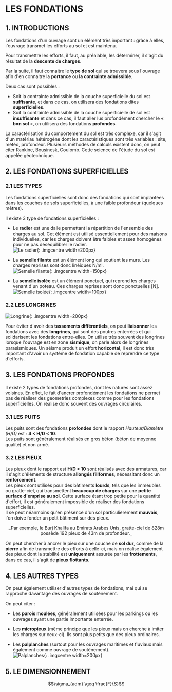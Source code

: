 # LES FONDATIONS

## 1. INTRODUCTIONS

Les fondations d'un ouvrage sont un élément très important : grâce à elles, l'ouvrage transmet les efforts au sol et est maintenu.  

Pour transmettre les efforts, il faut, au préalable, les déterminer, il s'agit du résultat de la __descente de charges__.  

Par la suite, il faut connaitre le __type de sol__ qui se trouvera sous l'ouvrage afin d'en connaitre la __portance__ ou __la contrainte admissible__.  

Deux cas sont possibles :  
- Soit la contrainte admissible de la couche superficielle du sol est __suffisante__, et dans ce cas, on utilisera des fondations dites __superficielles__.
- Soit la contrainte admissible de la couche superficielle de sol est __insuffisante__ et dans ce cas, il faut aller lus profondément chercher le « __bon sol__ », on utilisera des fondations __profondes__.  

La caractérisation du comportement du sol est très complexe, car il s'agit d'un matériau hétérogène dont les caractéristiques sont très variables : site, météo, profondeur. Plusieurs méthodes de calculs existent donc, on peut citer Rankine, Bousinesk, Coulomb. Cette science de l'étude du sol est appelée géotechnique.

## 2. LES FONDATIONS SUPERFICIELLES

### 2.1 LES TYPES

Les fondations superficielles sont donc des fondations qui sont implantées dans les couches de sols superficielles, à une faible profondeur (quelques mètres).  

Il existe 3 type de fondations superficielles :  

- Le __radier__ est une dalle permettant la répartition de l'ensemble des charges au sol. Cet élément est utilisé essentiellement pour des maisons individuelles, car les charges doivent être faibles et assez homogènes pour ne pas déséquilibrer le radier.  
![Le radier](../images/fondations_radier.png){: .imgcentre width=200px}  


- La __semelle filante__ est un élément long qui soutient les murs. Les charges reprises sont donc linéiques N/ml.  
![Semelle filante](../images/fondation_semelle-filante.png){: .imgcentre width=150px}  


- La __semelle isolée__ est un élément ponctuel, qui reprend les charges venant d'un poteau. Ces charges reprises sont donc ponctuelles [N].  
![Semelle isolée](../images/fondations_semelle-isolee.png){: .imgcentre width=100px}  

### 2.2 LES LONGRINES

![Longrine](../images/fondations_longrines.png){: .imgcentre width=200px} 

Pour éviter d'avoir des __tassements différentiels__, on peut __liaisonner__ les fondations avec des __longrines__, qui sont des poutres enterrées et qui solidarisent les fondations entre-elles.  On utilise très souvent des longrines lorsque l'ouvrage est en zone __sismique__, on parle alors de longrines parasismiques.  Un séisme produit un effort __horizontal__, il est donc très important d'avoir un système de fondation capable de reprendre ce type d'efforts.

## 3. LES FONDATIONS PROFONDES

Il existe 2 types de fondations profondes, dont les natures sont assez voisines. En effet, le fait d'ancrer profondément les fondations ne permet pas de réaliser des geometries complexes comme pour les fondations superficielles. On réalise donc souvent des ouvrages circulaires.

### 3.1 LES PUITS

Les puits sont des fondations __profondes__ dont le rapport _Hauteur/Diamètre (H/D)_ est : __4 < H/D < 10__.  
Les puits sont généralement réalisés en gros béton (béton de moyenne qualité) et non armé.

### 3.2 LES PIEUX

Les pieux dont le rapport est __H/D > 10__ sont réalisés avec des armatures, car il s'agit d'éléments de structure __allongés filiformes__, nécessitant donc un __renforcement__.  
Les pieux sont utilisés pour des bâtiments __lourds__, tels que les immeubles ou gratte-ciel, qui transmettent __beaucoup de charges__ sur une __petite surface d'emprise au sol__. Cette surface étant trop petite pour la quantité d'effort, il est généralement impossible de réaliser des fondations superficielles.  
Il se peut néanmoins qu'en présence d'un sol particulièrement __mauvais__, l'on doive fonder un petit bâtiment sur des pieux.  

<center>_Par exemple, le Burj Khalifa au Emirats Arabes Unis, gratte-ciel de 828m possède 192 pieux de 43m de profondeur._</center>  

On peut chercher à ancrer le pieu sur une couche de __sol dur__, comme de la __pierre__ afin de transmettre des efforts à celle-ci, mais on réalise également des pieux dont la stabilité est __uniquement__ assurée par les __frottements__, dans ce cas, il s'agit de __pieux flottants__.  

## 4. LES AUTRES TYPES

On peut également utiliser d'autres types de fondations, mai qui se rapproche davantage des ouvrages de soutènement.  

On peut citer :  
- Les __parois moulées__, généralement utilisées pour les parkings ou les ouvrages ayant une partie importante enterrée.  

- Les __micropieux__ (même principe que les pieux mais on cherche à imiter les charges sur ceux-ci). Ils sont plus petits que des pieux ordinaires.  

- Les __palplanches__ (surtout pour les ouvrages maritimes et fluviaux mais également comme ouvrage de soutènement).  
![Palplanches](../images/fondations_palplanches.png){: .imgcentre width=200px} 

## 5. LE DIMENSIONNEMENT

$$\sigma_{adm}   \geq  \frac{F}{S}$$